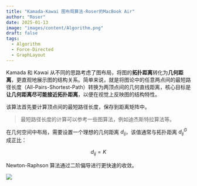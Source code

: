 ```yaml
---
title: "Kamada-Kawai 图布局算法-Roser的MacBook Air"
author: "Roser"
date: 2025-01-13
image: "images/content/Algorithm.png"
draft: false
tags:
  - Algorithm
  - Force-Directed
  - GraphLayout
---
```

Kamada 和 Kawai 从不同的思路考虑了图布局，将图的**拓扑距离**转化为**几何距离**，更直观地展示图的结构关系。简单来说，就是将图论中的任意两点间的最短路径长度（All-Pairs-Shortest-Path）转换为两顶点间的几何直线距离，核心目标是**让几何距离尽可能接近拓扑距离**，以便在视觉上反映图的结构特性。

该算法首先要计算顶点间的最短路径长度，保存到距离矩阵中。

> 最短路径长度的计算可以参考一些图算法，例如迪杰斯特拉算法等。

在几何空间中布局，需要设置一个理想的几何距离 $d_{ij}$，该值通常与拓扑距离 $d_{ij}^G$ 成正比：

$$
d_{ij}=K
$$

Newton-Raphson 算法通过二阶偏导进行更快速的收敛。

![](assets/Pasted%20image%2020250110143618.png)